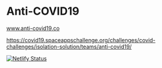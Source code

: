# Anti-COVID19

www.anti-covid19.co

https://covid19.spaceappschallenge.org/challenges/covid-challenges/isolation-solution/teams/anti-covid19/

[![Netlify Status](https://api.netlify.com/api/v1/badges/1aad4764-f9b1-49e0-83b9-afb029e83224/deploy-status)](https://app.netlify.com/sites/chat-anti-covid19/deploys)
